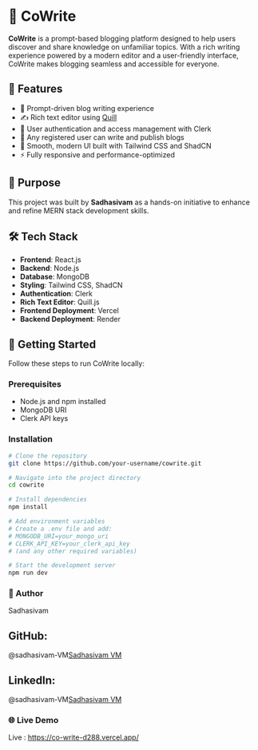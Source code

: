 # 📝 CoWrite

**CoWrite** is a prompt-based blogging platform designed to help users discover and share knowledge on unfamiliar topics. With a rich writing experience powered by a modern editor and a user-friendly interface, CoWrite makes blogging seamless and accessible for everyone.

## 🌟 Features

- 🧠 Prompt-driven blog writing experience
- ✍️ Rich text editor using [Quill](https://quilljs.com/)
- 👤 User authentication and access management with Clerk
- 📰 Any registered user can write and publish blogs
- 💅 Smooth, modern UI built with Tailwind CSS and ShadCN
- ⚡ Fully responsive and performance-optimized

## 🎯 Purpose

This project was built by **Sadhasivam** as a hands-on initiative to enhance and refine MERN stack development skills.

## 🛠️ Tech Stack

- **Frontend**: React.js
- **Backend**: Node.js
- **Database**: MongoDB
- **Styling**: Tailwind CSS, ShadCN
- **Authentication**: Clerk
- **Rich Text Editor**: Quill.js
- **Frontend Deployment**: Vercel
- **Backend Deployment**: Render


## 🚀 Getting Started

Follow these steps to run CoWrite locally:

### Prerequisites

- Node.js and npm installed
- MongoDB URI
- Clerk API keys

### Installation

```bash
# Clone the repository
git clone https://github.com/your-username/cowrite.git

# Navigate into the project directory
cd cowrite

# Install dependencies
npm install

# Add environment variables
# Create a .env file and add:
# MONGODB_URI=your_mongo_uri
# CLERK_API_KEY=your_clerk_api_key
# (and any other required variables)

# Start the development server
npm run dev
```
### 👤 Author
Sadhasivam

## GitHub:
 @sadhasivam-VM[Sadhasivam VM](https://www.github.com/sadhasivam-VM/)
## LinkedIn: 
 @sadhasivam-VM[Sadhasivam VM](https://www.linkedin.com/in/sadhasivamvm/)

### 🌐 Live Demo 
 Live :  https://co-write-d288.vercel.app/

